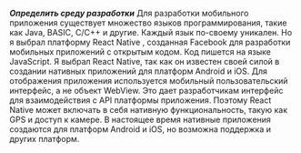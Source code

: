 ***Определить среду разработки***
Для разработки мобильного приложения существует множество языков программирования, такие как Java, BASIC, C/C++ и другие. Каждый язык по-своему уникален. Но я выбрал платформу React Native , созданная Facebook для разработки мобильных приложений с открытым кодом. Код пишется на языке JavaScript. Я выбрал React Native, так как он известен своей силой в создании нативных приложений для платформ Android и iOS. Для отображения приложения используется мобильный пользовательский интерфейс, а не объект WebView. Это дает разработчикам интерфейс для взаимодействия с API платформы приложения. Поэтому React Native может включать в себя нативную функциональность, такую как GPS и доступ к камере. В настоящее время нативные приложения создаются для платформ Android и iOS, но возможна поддержка и других платформ.
